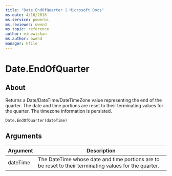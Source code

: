 ```yaml
---
title: "Date.EndOfQuarter | Microsoft Docs"
ms.date: 4/16/2018
ms.service: powerbi
ms.reviewer: owend
ms.topic: reference
author: minewiskan
ms.author: owend
manager: kfile
---
```

# Date.EndOfQuarter

  
## About  
Returns a Date/DateTime/DateTimeZone value representing the end of the quarter. The date and time portions are reset to their terminating values for the quarter. The timezone information is persisted.  
  
```  
Date.EndOfQuarter(dateTime)  
```  
  
## Arguments  
  
|Argument|Description|  
|------------|---------------|  
|dateTime|The DateTime whose date and time portions are to be reset to their terminating values for the quarter.|  
  
